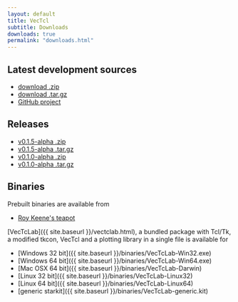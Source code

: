 ```yaml
---
layout: default
title: VecTcl
subtitle: Downloads
downloads: true
permalink: "downloads.html"
---
```


Latest development sources
--------------------------
- [download .zip](https://github.com/auriocus/VecTcl/zipball/master)
- [download .tar.gz](https://github.com/auriocus/VecTcl/tarball/master)
- [GitHub project](https://github.com/auriocus/VecTcl)

Releases
--------
- [v0.1.5-alpha .zip](https://github.com/auriocus/VecTcl/archive/v0.1.5-alpha.zip)
- [v0.1.5-alpha .tar.gz](https://github.com/auriocus/VecTcl/archive/v0.1.5-alpha.tar.gz)
- [v0.1.0-alpha .zip](https://github.com/auriocus/VecTcl/archive/v0.1.0-alpha.zip)
- [v0.1.0-alpha .tar.gz](https://github.com/auriocus/VecTcl/archive/v0.1.0-alpha.tar.gz)

Binaries
----------

Prebuilt binaries are available from 
- [Roy Keene's teapot](http://teapot.rkeene.org/entity/name/vectcl/index.html)

[VecTcLab]({{ site.baseurl }}/vectclab.html), a bundled package with Tcl/Tk, a modified tkcon,
VecTcl and a plotting library in a single file is available for

- [Windows 32 bit]({{ site.baseurl }}/binaries/VecTcLab-Win32.exe)
- [Windows 64 bit]({{ site.baseurl }}/binaries/VecTcLab-Win64.exe)
- [Mac OSX 64 bit]({{ site.baseurl }}/binaries/VecTcLab-Darwin)
- [Linux 32 bit]({{ site.baseurl }}/binaries/VecTcLab-Linux32)
- [Linux 64 bit]({{ site.baseurl }}/binaries/VecTcLab-Linux64)
- [generic starkit]({{ site.baseurl }}/binaries/VecTcLab-generic.kit)

